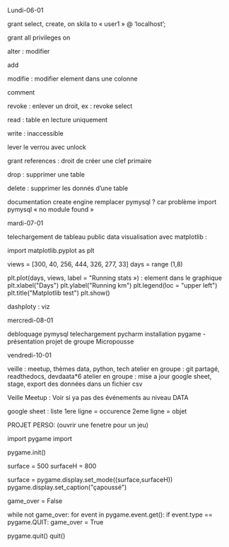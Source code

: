 Lundi-06-01

grant select, create, on skila to « user1 » @ ‘localhost’;

grant all privileges on

alter : modifier

add

modifie : modifier element dans une colonne

comment

revoke : enlever un droit, ex : revoke select

read : table en lecture uniquement

write : inaccessible

lever le verrou avec unlock

grant references : droit de créer une clef primaire

drop : supprimer une table

delete : supprimer les donnés d’une table



documentation create engine remplacer pymysql ? car problème import pymysql « no module found »



mardi-07-01



telechargement de tableau public
data visualisation avec matplotlib :

import matplotlib.pyplot as plt


views = [300, 40, 256, 444, 326, 277, 33]
days = range (1,8) 


plt.plot(days, views, label = "Running stats »)      : element dans le graphique
plt.xlabel("Days")
plt.ylabel("Running km")
plt.legend(loc = "upper left")
plt.title("Matplotlib test")
plt.show()

dashploty : viz




mercredi-08-01

debloquage pymysql
telechargement pycharm
installation pygame
-présentation projet de groupe Micropousse



vendredi-10-01

veille : meetup, thèmes data, python, tech
atelier en groupe : git partagé, readthedocs, devdaata*6
atelier en groupe : mise a jour google sheet, stage, export des données dans un fichier csv


Veille Meetup :
Voir si ya pas des événements au niveau DATA

google sheet : liste
1ere ligne = occurence
2eme ligne = objet


PROJET PERSO:
(ouvrir une fenetre pour un jeu)

import pygame
import 

pygame.init()

surface = 500
surfaceH = 800

surface = pygame.display.set_mode((surface,surfaceH))
pygame.display.set_caption("çapoussé")

game_over = False

while not game_over:
    for event in pygame.event.get():
        if event.type == pygame.QUIT:
             game_over = True

pygame.quit()
quit()
